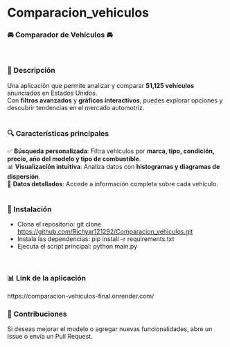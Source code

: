 # Comparacion_vehiculos

<h3> 🚘 Comparador de Vehículos 🚘  </h3> 
<br>

<h3> 📌 Descripción  </h3> 

Una aplicación que permite analizar y comparar **51,125 vehículos** anunciados en Estados Unidos.  
Con **filtros avanzados** y **gráficos interactivos**, puedes explorar opciones y descubrir tendencias en el mercado automotriz.  
<br>

<h3>  🔍 Características principales  </h3> 

✅ **Búsqueda personalizada**: Filtra vehículos por **marca, tipo, condición, precio, año del modelo y tipo de combustible**.  
📊 **Visualización intuitiva**: Analiza datos con **histogramas y diagramas de dispersión**.  
📄 **Datos detallados**: Accede a información completa sobre cada vehículo.  
<br>

<h3> 🚀 Instalación </h3>

- Clona el repositorio:
git clone https://github.com/Richyar121292/Comparacion_vehiculos.git
- Instala las dependencias:
pip install -r requirements.txt
- Ejecuta el script principal:
python main.py
<br>


<h3> 📊 Link de la aplicación </h3>
https://comparacion-vehiculos-final.onrender.com/
<br>


<h3> 📌 Contribuciones </h3>
Si deseas mejorar el modelo o agregar nuevas funcionalidades, abre un Issue o envía un Pull Request.